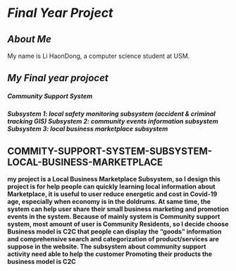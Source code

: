 # **_Final Year Project_**


## ***About Me*** 
My name is Li HaonDong, a computer science student at USM. 

## ***My Final year projocet***
##### Community Support System

***Subsystem 1: local safety monitoring subsystem (accident & criminal tracking GIS)
Subsystem 2: community events information subsystem
Subsystem 3: local business marketplace subsystem***

## COMMITY-SUPPORT-SYSTEM-SUBSYSTEM- LOCAL-BUSINESS-MARKETPLACE
   
   **my project is a Local Business Marketplace Subsystem, so I design this project is for help people can quickly learning local information about Marketplace, it is useful to user reduce energetic and cost in Covid-19 age, especially when economy is in the doldrums. At same time, the system can help user share their small business marketing and promotion events in the system.
    Because of mainly system is Community support system, most amount of user is Community Residents, so I decide choose Business model is C2C that people can display the “goods” information and comprehensive search and categorization of product/services are suppose in the website. 
      The subsystem about community support activity need able to help the customer Promoting their products the business model is C2C** 
